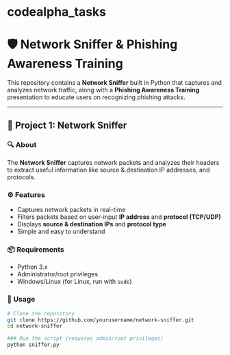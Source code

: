 # codealpha_tasks

# 🛡️ Network Sniffer & Phishing Awareness Training

This repository contains a **Network Sniffer** built in Python that captures and analyzes network traffic, along with a **Phishing Awareness Training** presentation to educate users on recognizing phishing attacks.

---

## 📌 Project 1: Network Sniffer  
### **🔍 About**  
The **Network Sniffer** captures network packets and analyzes their headers to extract useful information like source & destination IP addresses, and protocols.

### **⚙️ Features**
- Captures network packets in real-time  
- Filters packets based on user-input **IP address** and **protocol (TCP/UDP)**  
- Displays **source & destination IPs** and **protocol type**  
- Simple and easy to understand  

### **📦 Requirements**
- Python 3.x  
- Administrator/root privileges  
- Windows/Linux (for Linux, run with `sudo`)  

### **🚀 Usage**
```sh
# Clone the repository
git clone https://github.com/yourusername/network-sniffer.git
cd network-sniffer

### Run the script (requires admin/root privileges)
python sniffer.py
